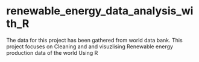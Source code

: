 # renewable_energy_data_analysis_with_R
The data for this project has been gathered from world data bank.
This project focuses on Cleaning and and visuzlising Renewable energy production data of the world Using R
